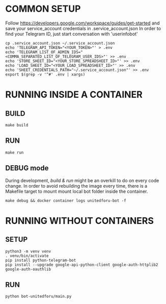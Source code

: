 # COMMON SETUP
Follow https://developers.google.com/workspace/guides/get-started and save your service_account credentials in .service_account.json
In order to find your Telegram ID, just start conversation with 'userinfobot'
```
cp .service_account.json ~/.service_account.json
echo 'TELEGRAM_API_TOKEN="<YOUR_TOKEN>"' > .env
echo 'TELEGRAM_LIST_OF_ADMIN_IDS="<COMMA_SEPARATED_LIST_OF_TELEGRAM_USER_IDS>"' >> .env
echo 'STORE_SHEET_ID="<YOUR_STORE_SPREADSHEET_ID>"' >> .env
echo 'LOAD_SHEET_ID="<YOUR_LOAD_SPREADSHEET_ID>"' >> .env
echo 'SHEET_CREDENTIALS_PATH="~/.service_account.json"' >> .env
export $(grep -v '^#' .env | xargs)
```

# RUNNING INSIDE A CONTAINER
## BUILD 
```
make build
```
## RUN
```
make run
```

## DEBUG mode
During development, *build & run* might be an overkill to do on every code change. In order to avoid rebuilding the image every time, there is a Makefile target to mount  mount local bot folder inside the container.
```
make debug && docker container logs unitedforu-bot -f
```

# RUNNING WITHOUT CONTAINERS
## SETUP
```
python3 -m venv venv
. venv/bin/activate
pip install python-telegram-bot
pip install --upgrade google-api-python-client google-auth-httplib2 google-auth-oauthlib
```
## RUN
```
python bot-unitedforu/main.py
```
